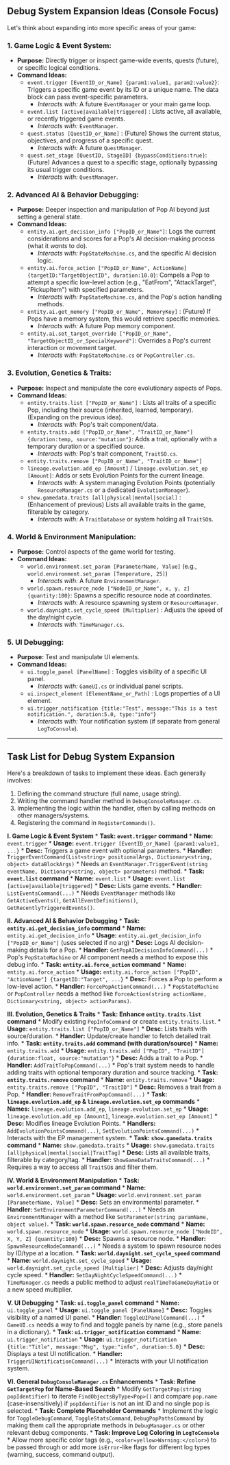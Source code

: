 ## Debug System Expansion Ideas (Console Focus)

Let's think about expanding into more specific areas of your game:

### 1. Game Logic & Event System:
* **Purpose:** Directly trigger or inspect game-wide events, quests (future), or specific logical conditions.
* **Command Ideas:**
    * `event.trigger [EventID_or_Name] {param1:value1, param2:value2}`: Triggers a specific game event by its ID or a unique name. The data block can pass event-specific parameters.
        * *Interacts with:* A future `EventManager` or your main game loop.
    * `event.list [active|available|triggered]` : Lists active, all available, or recently triggered game events.
        * *Interacts with:* `EventManager`.
    * `quest.status [QuestID_or_Name]` : (Future) Shows the current status, objectives, and progress of a specific quest.
        * *Interacts with:* A future `QuestManager`.
    * `quest.set_stage [QuestID, StageID] {bypassConditions:true}`: (Future) Advances a quest to a specific stage, optionally bypassing its usual trigger conditions.
        * *Interacts with:* `QuestManager`.

### 2. Advanced AI & Behavior Debugging:
* **Purpose:** Deeper inspection and manipulation of Pop AI beyond just setting a general state.
* **Command Ideas:**
    * `entity.ai.get_decision_info ["PopID_or_Name"]`: Logs the current considerations and scores for a Pop's AI decision-making process (what it *wants* to do).
        * *Interacts with:* `PopStateMachine.cs`, and the specific AI decision logic.
    * `entity.ai.force_action ["PopID_or_Name", ActionName] {targetID:"TargetObjectID", duration:10.0}`: Compels a Pop to attempt a specific low-level action (e.g., "EatFrom", "AttackTarget", "PickupItem") with specified parameters.
        * *Interacts with:* `PopStateMachine.cs`, and the Pop's action handling methods.
    * `entity.ai.get_memory ["PopID_or_Name", MemoryKey]` : (Future) If Pops have a memory system, this would retrieve specific memories.
        * *Interacts with:* A future Pop memory component.
    * `entity.ai.set_target_override ["PopID_or_Name", "TargetObjectID_or_SpecialKeyword"]`: Overrides a Pop's current interaction or movement target.
        * *Interacts with:* `PopStateMachine.cs` or `PopController.cs`.

### 3. Evolution, Genetics & Traits:
* **Purpose:** Inspect and manipulate the core evolutionary aspects of Pops.
* **Command Ideas:**
    * `entity.traits.list ["PopID_or_Name"]` : Lists all traits of a specific Pop, including their source (inherited, learned, temporary). (Expanding on the previous idea).
        * *Interacts with:* Pop's trait component/data.
    * `entity.traits.add ["PopID_or_Name", "TraitID_or_Name"] {duration:temp, source:"mutation"}`: Adds a trait, optionally with a temporary duration or a specified source.
        * *Interacts with:* Pop's trait component, `TraitSO.cs`.
    * `entity.traits.remove ["PopID_or_Name", "TraitID_or_Name"]`
    * `lineage.evolution.add_ep [Amount]` / `lineage.evolution.set_ep [Amount]`: Adds or sets Evolution Points for the current lineage.
        * *Interacts with:* A system managing Evolution Points (potentially `ResourceManager.cs` or a dedicated `EvolutionManager`).
    * `show.gamedata.traits [all|physical|mental|social]` : (Enhancement of previous) Lists all available traits in the game, filterable by category.
        * *Interacts with:* A `TraitDatabase` or system holding all `TraitSO`s.

### 4. World & Environment Manipulation:
* **Purpose:** Control aspects of the game world for testing.
* **Command Ideas:**
    * `world.environment.set_param [ParameterName, Value]` (e.g., `world.environment.set_param [Temperature, 25]`)
        * *Interacts with:* A future `EnvironmentManager`.
    * `world.spawn.resource_node ["NodeID_or_Name", x, y, z] {quantity:100}`: Spawns a specific resource node at coordinates.
        * *Interacts with:* A resource spawning system or `ResourceManager`.
    * `world.daynight.set_cycle_speed [Multiplier]` : Adjusts the speed of the day/night cycle.
        * *Interacts with:* `TimeManager.cs`.

### 5. UI Debugging:
* **Purpose:** Test and manipulate UI elements.
* **Command Ideas:**
    * `ui.toggle_panel [PanelName]` : Toggles visibility of a specific UI panel.
        * *Interacts with:* `GameUI.cs` or individual panel scripts.
    * `ui.inspect_element [ElementName_or_Path]` : Logs properties of a UI element.
    * `ui.trigger_notification {title:"Test", message:"This is a test notification.", duration:5.0, type:"info"}`
        * *Interacts with:* Your notification system (if separate from general `LogToConsole`).

---
## Task List for Debug System Expansion

Here's a breakdown of tasks to implement these ideas. Each generally involves:
1.  Defining the command structure (full name, usage string).
2.  Writing the command handler method in `DebugConsoleManager.cs`.
3.  Implementing the logic within the handler, often by calling methods on other managers/systems.
4.  Registering the command in `RegisterCommands()`.

**I. Game Logic & Event System**
    * **Task: `event.trigger` command**
        * **Name:** `event.trigger`
        * **Usage:** `event.trigger [EventID_or_Name] {param1:value1, ...}`
        * **Desc:** Triggers a game event with optional parameters.
        * **Handler:** `TriggerEventCommand(List<string> positionalArgs, Dictionary<string, object> dataBlockArgs)`
            * Needs an `EventManager.TriggerEvent(string eventName, Dictionary<string, object> parameters)` method.
    * **Task: `event.list` command**
        * **Name:** `event.list`
        * **Usage:** `event.list [active|available|triggered]`
        * **Desc:** Lists game events.
        * **Handler:** `ListEventsCommand(...)`
            * Needs `EventManager` methods like `GetActiveEvents()`, `GetAllEventDefinitions()`, `GetRecentlyTriggeredEvents()`.

**II. Advanced AI & Behavior Debugging**
    * **Task: `entity.ai.get_decision_info` command**
        * **Name:** `entity.ai.get_decision_info`
        * **Usage:** `entity.ai.get_decision_info ["PopID_or_Name"]` (uses selected if no arg)
        * **Desc:** Logs AI decision-making details for a Pop.
        * **Handler:** `GetPopAIDecisionInfoCommand(...)`
            * Pop's `PopStateMachine` or AI component needs a method to expose this debug info.
    * **Task: `entity.ai.force_action` command**
        * **Name:** `entity.ai.force_action`
        * **Usage:** `entity.ai.force_action ["PopID", "ActionName"] {targetID:"Target", ...}`
        * **Desc:** Forces a Pop to perform a low-level action.
        * **Handler:** `ForcePopActionCommand(...)`
            * `PopStateMachine` or `PopController` needs a method like `ForceAction(string actionName, Dictionary<string, object> actionParams)`.

**III. Evolution, Genetics & Traits**
    * **Task: Enhance `entity.traits.list` command**
        * Modify existing `PopInfoCommand` or create `entity.traits.list`.
        * **Usage:** `entity.traits.list ["PopID_or_Name"]`
        * **Desc:** Lists traits with source/duration.
        * **Handler:** Update/create handler to fetch detailed trait info.
    * **Task: `entity.traits.add` command (with duration/source)**
        * **Name:** `entity.traits.add`
        * **Usage:** `entity.traits.add ["PopID", "TraitID"] {duration:float, source:"mutation"}`
        * **Desc:** Adds a trait to a Pop.
        * **Handler:** `AddTraitToPopCommand(...)`
            * Pop's trait system needs to handle adding traits with optional temporary duration and source tracking.
    * **Task: `entity.traits.remove` command**
        * **Name:** `entity.traits.remove`
        * **Usage:** `entity.traits.remove ["PopID", "TraitID"]`
        * **Desc:** Removes a trait from a Pop.
        * **Handler:** `RemoveTraitFromPopCommand(...)`
    * **Task: `lineage.evolution.add_ep` & `lineage.evolution.set_ep` commands**
        * **Names:** `lineage.evolution.add_ep`, `lineage.evolution.set_ep`
        * **Usage:** `lineage.evolution.add_ep [Amount]`, `lineage.evolution.set_ep [Amount]`
        * **Desc:** Modifies lineage Evolution Points.
        * **Handlers:** `AddEvolutionPointsCommand(...)`, `SetEvolutionPointsCommand(...)`
            * Interacts with the EP management system.
    * **Task: `show.gamedata.traits` command**
        * **Name:** `show.gamedata.traits`
        * **Usage:** `show.gamedata.traits [all|physical|mental|social|TraitTag]`
        * **Desc:** Lists all available traits, filterable by category/tag.
        * **Handler:** `ShowGameDataTraitsCommand(...)`
            * Requires a way to access all `TraitSO`s and filter them.

**IV. World & Environment Manipulation**
    * **Task: `world.environment.set_param` command**
        * **Name:** `world.environment.set_param`
        * **Usage:** `world.environment.set_param [ParameterName, Value]`
        * **Desc:** Sets an environmental parameter.
        * **Handler:** `SetEnvironmentParameterCommand(...)`
            * Needs an `EnvironmentManager` with a method like `SetParameter(string paramName, object value)`.
    * **Task: `world.spawn.resource_node` command**
        * **Name:** `world.spawn.resource_node`
        * **Usage:** `world.spawn.resource_node ["NodeID", X, Y, Z] {quantity:100}`
        * **Desc:** Spawns a resource node.
        * **Handler:** `SpawnResourceNodeCommand(...)`
            * Needs a system to spawn resource nodes by ID/type at a location.
    * **Task: `world.daynight.set_cycle_speed` command**
        * **Name:** `world.daynight.set_cycle_speed`
        * **Usage:** `world.daynight.set_cycle_speed [Multiplier]`
        * **Desc:** Adjusts day/night cycle speed.
        * **Handler:** `SetDayNightCycleSpeedCommand(...)`
            * `TimeManager.cs` needs a public method to adjust `realTimeToGameDayRatio` or a new speed multiplier.

**V. UI Debugging**
    * **Task: `ui.toggle_panel` command**
        * **Name:** `ui.toggle_panel`
        * **Usage:** `ui.toggle_panel [PanelName]`
        * **Desc:** Toggles visibility of a named UI panel.
        * **Handler:** `ToggleUIPanelCommand(...)`
            * `GameUI.cs` needs a way to find and toggle panels by name (e.g., store panels in a dictionary).
    * **Task: `ui.trigger_notification` command**
        * **Name:** `ui.trigger_notification`
        * **Usage:** `ui.trigger_notification {title:"Title", message:"Msg", type:"info", duration:5.0}`
        * **Desc:** Displays a test UI notification.
        * **Handler:** `TriggerUINotificationCommand(...)`
            * Interacts with your UI notification system.

**VI. General `DebugConsoleManager.cs` Enhancements**
    * **Task: Refine `GetTargetPop` for Name-Based Search**
        * Modify `GetTargetPop(string popIdentifier)` to iterate `FindObjectsByType<Pop>()` and compare `pop.name` (case-insensitively) if `popIdentifier` is not an int ID and no single pop is selected.
    * **Task: Complete Placeholder Commands**
        * Implement the logic for `ToggleDebugCommand`, `ToggleStatsCommand`, `DebugPopPathsCommand` by making them call the appropriate methods in `DebugManager.cs` or other relevant debug components.
    * **Task: Improve Log Coloring in `LogToConsole`**
        * Allow more specific color tags (e.g., `<color=yellow>Warning:</color>`) to be passed through or add more `isError`-like flags for different log types (warning, success, command output).